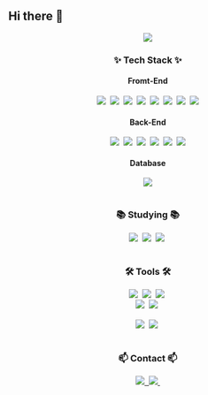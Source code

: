## Hi there 👋

<!--
**dmddjd/dmddjd** is a ✨ _special_ ✨ repository because its `README.md` (this file) appears on your GitHub profile.

Here are some ideas to get you started:

- 🔭 I’m currently working on ...
- 🌱 I’m currently learning ...
- 👯 I’m looking to collaborate on ...
- 🤔 I’m looking for help with ...
- 💬 Ask me about ...
- 📫 How to reach me: ...
- 😄 Pronouns: ...
- ⚡ Fun fact: ...
-->

<!--타이틀 부분-->
<div align="center">
  <img src="https://capsule-render.vercel.app/api?type=waving&color=ffb6c1&height=150&section=header&text=dmddjd's%20GitHub&fontSize=42&fontColor=ffffff" />
</div>

<!--내용 부분-->
<h3 align="center">✨ Tech Stack ✨</h3>
<h4 align="center">Fromt-End</h4>
<div align="center">
  <img src="https://img.shields.io/badge/HTML5-E34F26?style=for-the-badge&logo=html5&logoColor=white" />&nbsp
  <img src="https://img.shields.io/badge/CSS3-1572B6?style=for-the-badge&logo=css3&logoColor=white" />&nbsp
  <img src="https://img.shields.io/badge/JavaScript-F7DF1E?style=for-the-badge&logo=javascript&logoColor=323330" />&nbsp
  <img src="https://img.shields.io/badge/TypeScript-3178C6?style=for-the-badge&logo=typescript&logoColor=white" />&nbsp
  <img src="https://img.shields.io/badge/React-20232A?style=for-the-badge&logo=react&logoColor=61DAFB" />&nbsp
  <img src="https://img.shields.io/badge/jQuery-0769AD?style=for-the-badge&logo=jquery&logoColor=white" />&nbsp
  <img src="https://img.shields.io/badge/Ajax-007ACC?style=for-the-badge&logoColor=white" />&nbsp
  <img src="https://img.shields.io/badge/JSP-007396?style=for-the-badge&logo=java&logoColor=white" />
</div>

<!-- Back-End -->
<h4 align="center">Back-End</h4>
<div align="center">
  <img src="https://img.shields.io/badge/Java-007396?style=for-the-badge&logo=openjdk&logoColor=white" />&nbsp
  <img src="https://img.shields.io/badge/Spring-6DB33F?style=for-the-badge&logo=spring&logoColor=white" />&nbsp
  <img src="https://img.shields.io/badge/Spring%20Boot-6DB33F?style=for-the-badge&logo=springboot&logoColor=white" />&nbsp
  <img src="https://img.shields.io/badge/Spring%20Security-6DB33F?style=for-the-badge&logo=springsecurity&logoColor=white" />&nbsp
  <img src="https://img.shields.io/badge/Servlet-4285F4?style=for-the-badge&logo=googlechrome&logoColor=white" />&nbsp
  <img src="https://img.shields.io/badge/MyBatis-DC382D?style=for-the-badge&logoColor=white" />
</div>

<!-- Database -->
<h4 align="center">Database</h4>
<div align="center">
  <img src="https://img.shields.io/badge/Oracle-F80000?style=for-the-badge&logo=oracle&logoColor=white" />
</div>

<br>

<h3 align="center">📚 Studying 📚</h3>
<div align="center">
  <img src="https://img.shields.io/badge/typescript-007ACC.svg?style=for-the-badge&logo=typescript&logoColor=white" />&nbsp
  <img src="https://img.shields.io/badge/React%20Query-FF4154?style=for-the-badge&logo=react%20query&logoColor=white" />&nbsp
  <img src="https://img.shields.io/badge/Recoil-3578E5?style=for-the-badge&logo=recoil&logoColor=white" />&nbsp
</div>

<br>

<h3 align="center">🛠 Tools 🛠</h3>
<div align="center">
  <img src="https://img.shields.io/badge/git-F05033.svg?style=for-the-badge&logo=git&logoColor=white" />&nbsp
  <img src="https://img.shields.io/badge/github-181717.svg?style=for-the-badge&logo=github&logoColor=white" />&nbsp
  <img src="https://img.shields.io/badge/Notion-F3F3F3.svg?style=for-the-badge&logo=notion&logoColor=black" />&nbsp
</div>

<div align="center">
  <img src="https://img.shields.io/badge/adobe%20photoshop-08253c.svg?style=for-the-badge&logo=adobe%20photoshop&logoColor=37abff" />&nbsp
  <img src="https://img.shields.io/badge/figma-F24E1E.svg?style=for-the-badge&logo=figma&logoColor=white" />&nbsp
</div>

<br>

<div align="center">
  <img src="https://img.shields.io/badge/VSCode-2C2C32.svg?style=for-the-badge&logo=visual-studio-code&logoColor=22ABF3" />&nbsp
  <img src="https://img.shields.io/badge/jupyter-2C2C32.svg?style=for-the-badge&logo=jupyter&logoColor=F37726" />&nbsp
<!--   <img src="https://img.shields.io/badge/Colab-2C2C32.svg?style=for-the-badge&logo=googlecolab&logoColor=F9AB00" />&nbsp -->
</div>

<br>

<h3 align="center">📫 Contact 📫</h3>
<div align="center">
  <a href="https://velog.io/@oka1313">
    <img src="https://img.shields.io/badge/Velog-1EBC8F?style=for-the-badge&logo=velog&logoColor=white" />&nbsp
  </a>
  <a href="mailto:oka1313@gmail.com">
    <img
      src="https://img.shields.io/badge/oka1313@gmail.com-D14836?style=for-the-badge&logo=gmail&logoColor=white"/>&nbsp
  </a>
</div>

